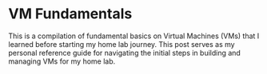 # VM Fundamentals
This is a compilation of fundamental basics on Virtual Machines (VMs) that I learned before starting my home lab journey. This post serves as my personal reference guide for navigating the initial steps in building and managing VMs for my home lab.
